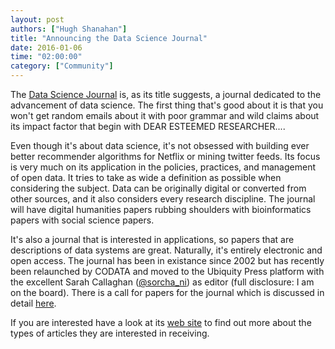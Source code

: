 ```yaml
---
layout: post
authors: ["Hugh Shanahan"]
title: "Announcing the Data Science Journal"
date: 2016-01-06
time: "02:00:00"
category: ["Community"]
---
```

The [Data Science Journal](http://datascience.codata.org/) is,
as its title suggests,
a journal dedicated to the advancement of data science.
The first thing that's good about it is that you won't get random emails about it with poor grammar
and wild claims about its impact factor
that begin with DEAR ESTEEMED RESEARCHER....

Even though it's about data science,
it's not obsessed with building ever better recommender algorithms for Netflix or mining twitter feeds.
Its focus is very much on its application in the policies, practices, and management of open data.
It tries to take as wide a definition as possible when considering the subject.
Data can be originally digital or converted from other sources,
and it also considers every research discipline.
The journal will have digital humanities papers rubbing shoulders with bioinformatics papers with social science papers.

It's also a journal that is interested in applications,
so papers that are descriptions of data systems are great.
Naturally, it's entirely electronic and open access.
The journal has been in existance since 2002
but has recently been relaunched by CODATA and moved to the Ubiquity Press platform
with the excellent Sarah Callaghan ([@sorcha_ni](https://twitter.com/sorcha_ni)) as editor
(full disclosure: I am on the board).
There is a call for papers for the journal which is discussed in detail
[here](http://codata.org/blog/2015/11/18/call-for-papers-data-science-journal/).

If you are interested have a look at its [web site]( http://datascience.codata.org/)
to find out more about the types of articles they are interested in receiving.
